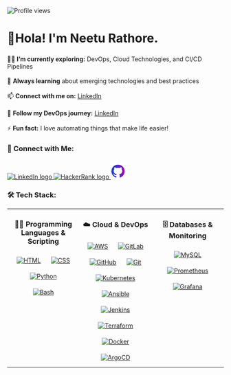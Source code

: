 ![Profile views](https://komarev.com/ghpvc/?username=neeturathorecse&label=Profile%20views&color=0e75b6&style=flat)
<h1 align="left">🌸Hola! I'm Neetu Rathore.</h1>

###

<p align="left">
  👩‍💻 <b>I’m currently exploring:</b> DevOps, Cloud Technologies, and CI/CD Pipelines<br><br>
  🌱 <b>Always learning</b> about emerging technologies and best practices<br><br>
  📫 <b>Connect with me on:</b>
  <a href="https://www.linkedin.com/in/neeturathorecse/" target="_blank">LinkedIn</a><br><br>
  📄 <b>Follow my DevOps journey:</b>
  <a href="https://www.linkedin.com/in/neeturathorecse/" target="_blank">LinkedIn</a><br><br>
  ⚡ <b>Fun fact:</b> I love automating things that make life easier!
</p>


###

<h3 align="left">🔗 Connect with Me:</h3>

###
<div align="left">
  <a href="https://www.linkedin.com/in/neeturathorecse/" target="_blank">
    <img src="https://raw.githubusercontent.com/maurodesouza/profile-readme-generator/master/src/assets/icons/social/linkedin/default.svg" 
         width="38" height="38" alt="LinkedIn logo" />
  </a>

  <a href="https://www.hackerrank.com/profile/neeturathorecse" target="_blank">
    <img src="https://raw.githubusercontent.com/maurodesouza/profile-readme-generator/master/src/assets/icons/social/hackerrank/default.svg" 
         width="38" height="38" alt="HackerRank logo" />
  </a>

  <a href="https://github.com/neeturathorecse" target="_blank">
    <img src="https://github.com/rajveersinghcse/rajveersinghcse/blob/master/img/GitHub.png" 
         width="38" height="38" alt="GitHub" />
  </a>
</div>


###


<div align="center">
<h3 align="left">🛠️ Tech Stack:</h3>

<table style="width:100%;">
  <tr>
   <td valign="top" width="33%">
      <h3 align="center">👨‍💻 Programming Languages & Scripting</h3>
      <div align="center">
        <a href="#"><img style="margin:10px" src="https://cdn.jsdelivr.net/gh/devicons/devicon/icons/html5/html5-original.svg" alt="HTML" height="45"/></a>
        <a href="#"><img style="margin:10px" src="https://cdn.jsdelivr.net/gh/devicons/devicon/icons/css3/css3-original.svg" alt="CSS" height="45"/></a>
        <a href="#"><img style="margin:10px" src="https://cdn.jsdelivr.net/gh/devicons/devicon/icons/python/python-original.svg" alt="Python" height="45"/></a>
        <a href="#"><img style="margin:10px" src="https://cdn.jsdelivr.net/gh/devicons/devicon/icons/bash/bash-original.svg" alt="Bash" height="45"/></a>
      </div>
    </td>

   <td valign="top" width="33%">
  <h3 align="center">☁️ Cloud & DevOps</h3>
      <div align="center">
        <a href="#"><img style="margin:10px" src="https://cdn.jsdelivr.net/gh/devicons/devicon/icons/amazonwebservices/amazonwebservices-line-wordmark.svg" alt="AWS" height="45"/></a>
        <a href="#"><img style="margin:10px" src="https://cdn.jsdelivr.net/gh/devicons/devicon/icons/gitlab/gitlab-original.svg" alt="GitLab" height="45"/></a>
        <a href="#"><img style="margin:10px" src="https://cdn.jsdelivr.net/gh/devicons/devicon/icons/github/github-original.svg" alt="GitHub" height="45"/></a>
        <a href="#"><img style="margin:10px" src="https://cdn.jsdelivr.net/gh/devicons/devicon/icons/git/git-original.svg" alt="Git" height="45"/></a>
        <a href="#"><img style="margin:10px" src="https://cdn.jsdelivr.net/gh/devicons/devicon/icons/kubernetes/kubernetes-plain.svg" alt="Kubernetes" height="45"/></a>
        <a href="#"><img style="margin:10px" src="https://cdn.jsdelivr.net/gh/devicons/devicon/icons/ansible/ansible-original.svg" alt="Ansible" height="45"/></a>
        <a href="https://www.jenkins.io/" target="_blank"><img style="margin:10px" src="https://github.com/neeturathorecse/your-repo-name/raw/main/img/pngegg.png" alt="Jenkins" height="45"/></a>
        <a href="#"><img style="margin:10px" src="https://cdn.jsdelivr.net/gh/devicons/devicon/icons/terraform/terraform-original.svg" alt="Terraform" height="45"/></a>
        <a href="#"><img style="margin:10px" src="https://cdn.jsdelivr.net/gh/devicons/devicon/icons/docker/docker-original.svg" alt="Docker" height="45"/></a>
        <a href="#"><img style="margin:10px" src="https://cdn.jsdelivr.net/gh/devicons/devicon/icons/argocd/argocd-original.svg" alt="ArgoCD" height="45"/></a>
      </div>
    </td>

  <td valign="top" width="33%">
   <h3 align="center">🗄️ Databases & Monitoring</h3>
      <div align="center">
        <a href="#"><img style="margin:10px" src="https://cdn.jsdelivr.net/gh/devicons/devicon/icons/mysql/mysql-original.svg" alt="MySQL" height="45"/></a>
        <a href="#"><img style="margin:10px" src="https://cdn.jsdelivr.net/gh/devicons/devicon/icons/prometheus/prometheus-original.svg" alt="Prometheus" height="45"/></a>
        <a href="#"><img style="margin:10px" src="https://cdn.jsdelivr.net/gh/devicons/devicon/icons/grafana/grafana-original.svg" alt="Grafana" height="45"/></a>
      </div>
    </td>
  </tr>
</table>

</div>

